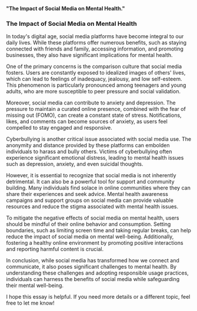  **"The Impact of Social Media on Mental Health."**



### The Impact of Social Media on Mental Health



In today's digital age, social media platforms have become integral to our daily lives. While these platforms offer numerous benefits, such as staying connected with friends and family, accessing information, and promoting businesses, they also have significant implications for mental health.



One of the primary concerns is the comparison culture that social media fosters. Users are constantly exposed to idealized images of others' lives, which can lead to feelings of inadequacy, jealousy, and low self-esteem. This phenomenon is particularly pronounced among teenagers and young adults, who are more susceptible to peer pressure and social validation.



Moreover, social media can contribute to anxiety and depression. The pressure to maintain a curated online presence, combined with the fear of missing out (FOMO), can create a constant state of stress. Notifications, likes, and comments can become sources of anxiety, as users feel compelled to stay engaged and responsive.



Cyberbullying is another critical issue associated with social media use. The anonymity and distance provided by these platforms can embolden individuals to harass and bully others. Victims of cyberbullying often experience significant emotional distress, leading to mental health issues such as depression, anxiety, and even suicidal thoughts.



However, it is essential to recognize that social media is not inherently detrimental. It can also be a powerful tool for support and community building. Many individuals find solace in online communities where they can share their experiences and seek advice. Mental health awareness campaigns and support groups on social media can provide valuable resources and reduce the stigma associated with mental health issues.



To mitigate the negative effects of social media on mental health, users should be mindful of their online behavior and consumption. Setting boundaries, such as limiting screen time and taking regular breaks, can help reduce the impact of social media on mental well-being. Additionally, fostering a healthy online environment by promoting positive interactions and reporting harmful content is crucial.



In conclusion, while social media has transformed how we connect and communicate, it also poses significant challenges to mental health. By understanding these challenges and adopting responsible usage practices, individuals can harness the benefits of social media while safeguarding their mental well-being.



I hope this essay is helpful. If you need more details or a different topic, feel free to let me know!